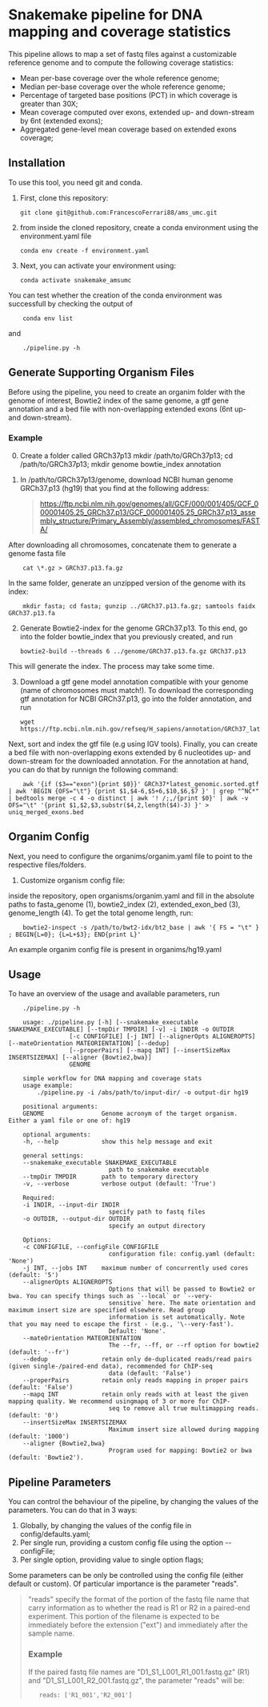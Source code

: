 # Snakemake pipeline for DNA mapping and coverage statistics

This pipeline allows to map a set of fastq files against a customizable reference genome and to compute the following coverage statistics:

- Mean per-base coverage over the whole reference genome;
- Median per-base coverage over the whole reference genome;
- Percentage of targeted base positions (PCT) in which coverage is greater than 30X;
- Mean coverage computed over exons, extended up- and down-stream by 6nt (extended exons);
- Aggregated gene-level mean coverage based on extended exons coverage;

## Installation

To use this tool, you need git and conda.

1.  First, clone this repository:

        git clone git@github.com:FrancescoFerrari88/ams_umc.git

2.  from inside the cloned repository, create a conda environment using the environment.yaml file

        conda env create -f environment.yaml

3.  Next, you can activate your environment using:

        conda activate snakemake_amsumc

You can test whether the creation of the conda environment was successfull by checking the output of

        conda env list

and

        ./pipeline.py -h

## Generate Supporting Organism Files

Before using the pipeline, you need to create an organim folder with the genome of interest, Bowtie2 index of the same genome, a gtf gene annotation and a bed file with non-overlapping extended exons (6nt up- and down-stream).

### Example

0. Create a folder called GRCh37p13
   mkdir /path/to/GRCh37p13; cd /path/to/GRCh37p13; mkdir genome bowtie_index annotation
1. In /path/to/GRCh37p13/genome, download NCBI human genome GRCh37.p13 (hg19) that you find at the following address:

   > https://ftp.ncbi.nlm.nih.gov/genomes/all/GCF/000/001/405/GCF_000001405.25_GRCh37.p13/GCF_000001405.25_GRCh37.p13_assembly_structure/Primary_Assembly/assembled_chromosomes/FASTA/

After downloading all chromosomes, concatenate them to generate a genome fasta file

        cat \*.gz > GRCh37.p13.fa.gz

In the same folder, generate an unzipped version of the genome with its index:

        mkdir fasta; cd fasta; gunzip ../GRCh37.p13.fa.gz; samtools faidx GRCh37.p13.fa

2.  Generate Bowtie2-index for the genome GRCh37.p13. To this end, go into the folder bowtie_index that you previously created, and run

        bowtie2-build --threads 6 ../genome/GRCh37.p13.fa.gz GRCh37.p13

This will generate the index. The process may take some time.

3.  Download a gtf gene model annotation compatible with your genome (name of chromosomes must match!). To download the corresponding gtf annotation for NCBI GRCh37.p13, go into the folder annotation, and run

        wget https://ftp.ncbi.nlm.nih.gov/refseq/H_sapiens/annotation/GRCh37_latest/refseq_identifiers/GRCh37_latest_genomic.gtf.gz

Next, sort and index the gtf file (e.g using IGV tools).
Finally, you can create a bed file with non-overlapping exons extended by 6 nucleotides up- and down-stream for the downloaded annotation. For the annotation at hand, you can do that by runnign the following command:

        awk '{if ($3=="exon"){print $0}}' GRCh37*latest_genomic.sorted.gtf | awk 'BEGIN {OFS="\t"} {print $1,$4-6,$5+6,$10,$6,$7 }' | grep "^NC*" | bedtools merge -c 4 -o distinct | awk '! /;,/{print $0}' | awk -v OFS="\t" '{print $1,$2,$3,substr($4,2,length($4)-3) }' > uniq_merged_exons.bed

## Organim Config

Next, you need to configure the organims/organim.yaml file to point to the respective files/folders.

1. Customize organism config file:

inside the repository, open organisms/organim.yaml and fill in the absolute paths to fasta_genome (1), bowtie2_index (2), extended_exon_bed (3), genome_length (4). To get the total genome length, run:

        bowtie2-inspect -s /path/to/bwt2-idx/bt2_base | awk '{ FS = "\t" } ; BEGIN{L=0}; {L=L+$3}; END{print L}'

An example organim config file is present in organims/hg19.yaml

## Usage

To have an overview of the usage and available parameters, run

        ./pipeline.py -h

        usage: ./pipeline.py [-h] [--snakemake_executable SNAKEMAKE_EXECUTABLE] [--tmpDir TMPDIR] [-v] -i INDIR -o OUTDIR
                     [-c CONFIGFILE] [-j INT] [--alignerOpts ALIGNEROPTS] [--mateOrientation MATEORIENTATION] [--dedup]
                     [--properPairs] [--mapq INT] [--insertSizeMax INSERTSIZEMAX] [--aligner {Bowtie2,bwa}]
                     GENOME

        simple workflow for DNA mapping and coverage stats
        usage example:
            ./pipeline.py -i /abs/path/to/input-dir/ -o output-dir hg19

        positional arguments:
        GENOME                Genome acronym of the target organism. Either a yaml file or one of: hg19

        optional arguments:
        -h, --help            show this help message and exit

        general settings:
        --snakemake_executable SNAKEMAKE_EXECUTABLE
                                path to snakemake executable
        --tmpDir TMPDIR       path to temporary directory
        -v, --verbose         verbose output (default: 'True')

        Required:
        -i INDIR, --input-dir INDIR
                                specify path to fastq files
        -o OUTDIR, --output-dir OUTDIR
                                specify an output directory

        Options:
        -c CONFIGFILE, --configFile CONFIGFILE
                                configuration file: config.yaml (default: 'None')
        -j INT, --jobs INT    maximum number of concurrently used cores (default: '5')
        --alignerOpts ALIGNEROPTS
                                Options that will be passed to Bowtie2 or bwa. You can specify things such as `--local` or `--very-
                                sensitive` here. The mate orientation and maximum insert size are specified elsewhere. Read group
                                information is set automatically. Note that you may need to escape the first - (e.g., '\--very-fast').
                                Default: 'None'.
        --mateOrientation MATEORIENTATION
                                The --fr, --ff, or --rf option for bowtie2 (default: '--fr')
        --dedup               retain only de-duplicated reads/read pairs (given single-/paired-end data), recommended for ChIP-seq
                                data (default: 'False')
        --properPairs         retain only reads mapping in proper pairs (default: 'False')
        --mapq INT            retain only reads with at least the given mapping quality. We recommend usingmapq of 3 or more for ChIP-
                                seq to remove all true multimapping reads. (default: '0')
        --insertSizeMax INSERTSIZEMAX
                                Maximum insert size allowed during mapping (default: '1000')
        --aligner {Bowtie2,bwa}
                                Program used for mapping: Bowtie2 or bwa (default: 'Bowtie2').

## Pipeline Parameters

You can control the behaviour of the pipeline, by changing the values of the parameters. You can do that in 3 ways:

1. Globally, by changing the values of the config file in config/defaults.yaml;
2. Per single run, providing a custom config file using the option --configFile;
3. Per single option, providing value to single option flags;

Some parameters can be only be controlled using the config file (either default or custom). Of particular importance is the parameter "reads".

> "reads" specify the format of the portion of the fastq file name that carry information as to whether the read is R1 or R2 in a paired-end experiment. This portion of the filename is expected to be immediately before the extension ("ext") and immediately after the sample name.
>
> ### Example
>
> If the paired fastq file names are "D1_S1_L001_R1_001.fastq.gz" (R1) and "D1_S1_L001_R2_001.fastq.gz", the parameter "reads" will be:
>
>        reads: ['R1_001','R2_001']
